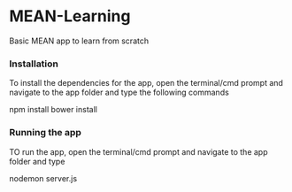 # MEAN-Learning
Basic MEAN app to learn from scratch

### Installation
To install the dependencies for the app, open the terminal/cmd prompt and navigate to the app folder and type the following commands

npm install
bower install

### Running the app
TO run the app, open the terminal/cmd prompt and navigate to the app folder and type

nodemon server.js
